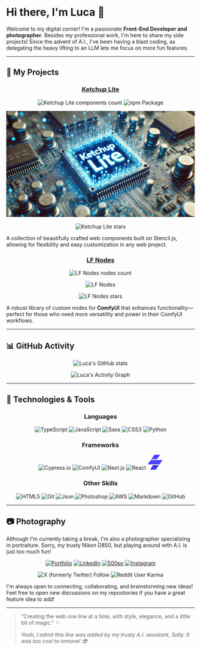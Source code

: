 <!-- markdownlint-disable MD033 -->
# Hi there, I'm Luca 👋

Welcome to my digital corner! I'm a passionate **Front-End Developer and photographer**. Besides my professional work, I'm here to share my side projects! Since the advent of A.I., I've been having a blast coding, as delegating the heavy lifting to an LLM lets me focus on more fun features.

---

## 🌟 My Projects

<div align="center">

### [Ketchup Lite](https://github.com/lucafoscili/ketchup-lite)

![Ketchup Lite components count](https://img.shields.io/badge/dynamic/json?logo=stencil&logoColor=black&labelColor=white&color=black&label=Components&query=components&url=https://raw.githubusercontent.com/lucafoscili/ketchup-lite/main/count.json "Ketchup Lite components count") ![npm Package](https://img.shields.io/npm/v/ketchup-lite.svg?logo=npm&logoColor=black&labelColor=white&color=black "npm Package")

![Ketchup Lite Logo](https://github.com/lucafoscili/ketchup-lite/blob/375581f13119ec393256ac4162212936ecf29d3d/docs/images/Logo.png 'Ketchup Lite logo')

![Ketchup Lite stars](https://img.shields.io/github/stars/lucafoscili/ketchup-lite?logoColor=black 'Ketchup Lite stars')

</div>

A collection of beautifully crafted web components built on Stencil.js, allowing for flexibility and easy customization in any web project.

<div align="center">

### [LF Nodes](https://github.com/lucafoscili/comfyui-lf)

![LF Nodes nodes count](https://img.shields.io/badge/dynamic/json?logo=python&logoColor=black&labelColor=white&color=black&label=Nodes&query=nodes&url=https://raw.githubusercontent.com/lucafoscili/comfyui-lf/master/count.json "LF Nodes nodes count")

![LF Nodes](https://github.com/lucafoscili/comfyui-lf/blob/780ac30dd51350ba4ec7d5e0a5af39edd350b61d/docs/images/LFNodes.png "LF Nodes logo")

![LF Nodes stars](https://img.shields.io/github/stars/lucafoscili/comfyui-lf?logoColor=black 'LF Nodes stars')

</div>

A robust library of custom nodes for **ComfyUI** that enhances functionality—perfect for those who need more versatility and power in their ComfyUI workflows.

---

## 📊 GitHub Activity

<!-- GitHub Stats -->
<p align="center">
  <img src="https://github-readme-stats.vercel.app/api?username=lucafoscili&show_icons=true&theme=radical&include_all_commits=true&count_private=true&hide_border=true&hide_title=true" alt="Luca's GitHub stats" />
</p>

<!-- Activity Graph -->
<p align="center">
  <img src="https://github-readme-activity-graph.vercel.app/graph?username=lucafoscili&theme=react-dark&hide_border=true" alt="Luca's Activity Graph" />
</p>

---

## 🔧 Technologies & Tools

<div align="center">

### **Languages**

  <img src="https://cdn.jsdelivr.net/gh/devicons/devicon/icons/typescript/typescript-original.svg" alt="TypeScript" width="40" height="40"/>
  <img src="https://cdn.jsdelivr.net/gh/devicons/devicon/icons/javascript/javascript-original.svg" alt="JavaScript" width="40" height="40"/>
  <img src="https://cdn.jsdelivr.net/gh/devicons/devicon/icons/sass/sass-original.svg" alt="Sass" width="40" height="40"/>
  <img src="https://cdn.jsdelivr.net/gh/devicons/devicon/icons/css3/css3-original.svg" alt="CSS3" width="40" height="40"/>
  <img src="https://cdn.jsdelivr.net/gh/devicons/devicon/icons/python/python-original.svg" alt="Python" width="40" height="40"/>

</div>

<div align="center">

### **Frameworks**

  <img src="https://cdn.jsdelivr.net/gh/devicons/devicon@latest/icons/cypressio/cypressio-original.svg" alt="Cypress.io" width="40" height="40" />
  <img src="https://framerusercontent.com/images/7Nhoxwn9eWYrqKjEewfXutR90U.png" alt="ComfyUI" width="40" height="40" />
  <img src="https://cdn.jsdelivr.net/gh/devicons/devicon/icons/nextjs/nextjs-line.svg" alt="Next.js" width="40" height="40"/>
  <img src="https://cdn.jsdelivr.net/gh/devicons/devicon/icons/react/react-original.svg" alt="React" width="40" height="40"/>
  <img src="https://github.com/ionic-team/stencil/raw/main/stencil-logo.png" alt="Stencil.js" width="40" height="40"/>

</div>

<div align="center">

### **Other Skills**

  <img src="https://cdn.jsdelivr.net/gh/devicons/devicon/icons/html5/html5-original.svg" alt="HTML5" width="40" height="40"/>
  <img src="https://cdn.jsdelivr.net/gh/devicons/devicon/icons/git/git-original.svg" alt="Git" width="40" height="40"/>
  <img src="https://cdn.jsdelivr.net/gh/devicons/devicon/icons/json/json-original.svg" alt="Json" width="40" height="40"/>
  <img src="https://cdn.jsdelivr.net/gh/devicons/devicon/icons/photoshop/photoshop-original.svg" alt="Photoshop" width="40" height="40"/>
  <img src="https://cdn.jsdelivr.net/gh/devicons/devicon/icons/amazonwebservices/amazonwebservices-original-wordmark.svg" alt="AWS" width="40" height="40"/>
  <img src="https://cdn.jsdelivr.net/gh/devicons/devicon/icons/markdown/markdown-original.svg" alt="Markdown" width="40" height="40"/>
  <img src="https://cdn.jsdelivr.net/gh/devicons/devicon/icons/github/github-original.svg" alt="GitHub" width="40" height="40"/>

</div>

---

## 📷 Photography

Although I'm currently taking a break, I'm also a photographer specializing in portraiture. Sorry, my trusty Nikon D850, but playing around with A.I. is just too much fun!

<div align="center">

[![Portfolio](https://img.shields.io/badge/Portfolio-white.svg?logo=firefox&logoColor=black)](https://www.lucafoscili.com)
[![LinkedIn](https://img.shields.io/badge/LinkedIn-white.svg?logo=linkedin&logoColor=black)](https://linkedin.com/in/lucafoscili)
[![500px](https://img.shields.io/badge/500px-white.svg?logo=500px&logoColor=black)](https://500px.com/p/lucafoscili)
[![Instagram](https://img.shields.io/badge/Instagram-white.svg?logo=instagram&logoColor=black)](https://instagram.com/lucafoscili)

![X (formerly Twitter) Follow](https://img.shields.io/twitter/follow/_lf_photography?style=social)
![Reddit User Karma](https://img.shields.io/reddit/user-karma/combined/lucafoscili)

</div>

I'm always open to connecting, collaborating, and brainstorming new ideas! Feel free to open new discussions on my repositories if you have a great feature idea to add!

---

> "Creating the web one line at a time, with style, elegance, and a little bit of magic." ✨
>
> *Yeah, I admit this line was added by my trusty A.I. assistant, Sally. It was too cool to remove! 😎*
